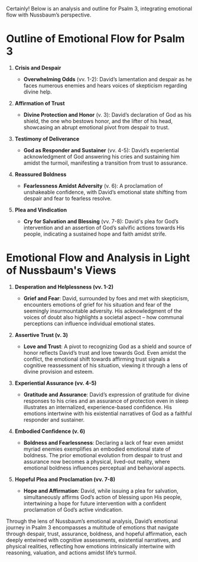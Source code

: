 Certainly! Below is an analysis and outline for Psalm 3, integrating emotional flow with Nussbaum’s perspective.

# Outline of Emotional Flow for Psalm 3

1. **Crisis and Despair**
    - **Overwhelming Odds** (vv. 1-2): David’s lamentation and despair as he faces numerous enemies and hears voices of skepticism regarding divine help.
   
2. **Affirmation of Trust**
    - **Divine Protection and Honor** (v. 3): David’s declaration of God as his shield, the one who bestows honor, and the lifter of his head, showcasing an abrupt emotional pivot from despair to trust.
   
3. **Testimony of Deliverance**
    - **God as Responder and Sustainer** (vv. 4-5): David’s experiential acknowledgment of God answering his cries and sustaining him amidst the turmoil, manifesting a transition from trust to assurance.
   
4. **Reassured Boldness**
    - **Fearlessness Amidst Adversity** (v. 6): A proclamation of unshakeable confidence, with David’s emotional state shifting from despair and fear to fearless resolve.
    
5. **Plea and Vindication**
    - **Cry for Salvation and Blessing** (vv. 7-8): David's plea for God’s intervention and an assertion of God’s salvific actions towards His people, indicating a sustained hope and faith amidst strife.

# Emotional Flow and Analysis in Light of Nussbaum's Views

1. **Desperation and Helplessness (vv. 1-2)**
    - **Grief and Fear**: David, surrounded by foes and met with skepticism, encounters emotions of grief for his situation and fear of the seemingly insurmountable adversity. His acknowledgment of the voices of doubt also highlights a societal aspect – how communal perceptions can influence individual emotional states.
    
2. **Assertive Trust (v. 3)**
    - **Love and Trust**: A pivot to recognizing God as a shield and source of honor reflects David’s trust and love towards God. Even amidst the conflict, the emotional shift towards affirming trust signals a cognitive reassessment of his situation, viewing it through a lens of divine provision and esteem.
    
3. **Experiential Assurance (vv. 4-5)**
    - **Gratitude and Assurance**: David’s expression of gratitude for divine responses to his cries and an assurance of protection even in sleep illustrates an internalized, experience-based confidence. His emotions intertwine with his existential narratives of God as a faithful responder and sustainer.
    
4. **Embodied Confidence (v. 6)**
    - **Boldness and Fearlessness**: Declaring a lack of fear even amidst myriad enemies exemplifies an embodied emotional state of boldness. The prior emotional evolution from despair to trust and assurance now becomes a physical, lived-out reality, where emotional boldness influences perceptual and behavioral aspects.

5. **Hopeful Plea and Proclamation (vv. 7-8)**
    - **Hope and Affirmation**: David, while issuing a plea for salvation, simultaneously affirms God’s action of blessing upon His people, intertwining a hope for future intervention with a confident proclamation of God’s active vindication.

Through the lens of Nussbaum’s emotional analysis, David’s emotional journey in Psalm 3 encompasses a multitude of emotions that navigate through despair, trust, assurance, boldness, and hopeful affirmation, each deeply entwined with cognitive assessments, existential narratives, and physical realities, reflecting how emotions intrinsically intertwine with reasoning, valuation, and actions amidst life’s turmoil.
